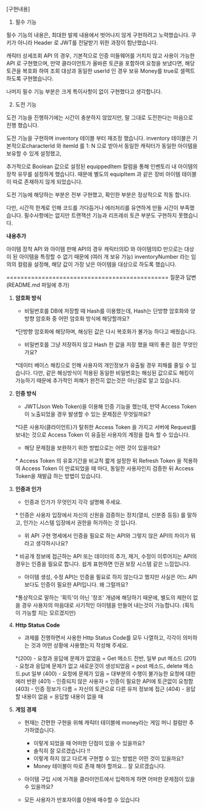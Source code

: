 [구현내용]

1. 필수 기능

필수 기능의 내용은, 최대한 발제 내용에서 벗어나지 않게 구현하려고 노력했습니다.
쿠키가 아니라 Header 로 JWT를 전달받기 위한 과정이 험난했습니다.

캐릭터 상세조회 API 의 경우,
기본적으로 인증 미들웨어를 거치지 않고 사용이 가능한 API 로 구현했으며,
만약 클라이언트가 올바른 토큰을 포함하여 요청을 보냈다면,
해당 토큰을 복호화 하여 조회 대상과 동일한 userId 인 경우 보유 Money를 true로 셀렉트 하도록 구현했습니다.

나머지 필수 기능 부분은 크게 특이사항이 없이 구현했다고 생각합니다.

2. 도전 기능

도전 기능을 진행하기에는 시간이 충분하지 않았지만,
말 그대로 도전한다는 마음으로 진행 했습니다.

도전 기능을 구현하며 inventory 테이블 부터 재조정 했습니다.
inventory 테이블은 기본적으로characterId 와 itemId 를
1: N 으로 받아서 동일한 캐릭터가 동일한 아이템을 보유할 수 있게 설정했고,

추가적으로
Boolean 값으로 설정된 equippedItem 칼럼을 통해 인벤토리 내 아이템의 장착 유무를 설정하게 했습니다.
때문에 별도의 equipItem 과 같은 장비 아이템 테이블이 따로 존재하지 않게 되었습니다.

도전 기능에 해당하는 부분은 전부 구현했고, 확인한 부분은 정상적으로 작동 합니다.

다만, 시간적 한계로 인해 코드를 가다듬거나 에러처리를 유연하게 만들 시간이 부족했습니다.
필수사항에는 없지만 트랜잭션 기능과 리프레쉬 토큰 부분도 구현하지 못했습니다.

**내용추가**

아이템 장착 API 와 아이템 판매 API의 경우
캐릭터의ID 와 아이템의ID 만으로는 대상이 된 아이템을 특정할 수 없기 때문에 (여러 개 보유 가능)
inventoryNumber 라는 임의의 컬럼을 설정해, 해당 값이 가장 낮은 아이템을 대상으로 하도록 했습니다.

==============================================
질문과 답변 (README.md 파일에 추가)

1. **암호화 방식**

    - 비밀번호를 DB에 저장할 때 Hash를 이용했는데, Hash는 단방향 암호화와 양방향 암호화 중 어떤 암호화 방식에 해당할까요?

    \*단방향 암호화에 해당하며, 해싱된 값은 다시 복호화가 불가능 하다고 배웠습니다.

    - 비밀번호를 그냥 저장하지 않고 Hash 한 값을 저장 했을 때의 좋은 점은 무엇인가요?

    \*데이터 베이스 해킹으로 인해 사용자의 개인정보가 유출될 경우 피해를 줄일 수 있습니다.
    다만, 같은 해싱방식이 적용된 동일한 비밀번호는 해싱된 값으로도 해킹이 가능하기 때문에
    추가적인 피해가 완전히 없는것은 아닌걸로 알고 있습니다.

2. **인증 방식**

    - JWT(Json Web Token)을 이용해 인증 기능을 했는데, 만약 Access Token이 노출되었을 경우 발생할 수 있는 문제점은 무엇일까요?

    \*다른 사용자(클라이언트)가 탈취한 Access Token 을 가지고 서버에 Request를 보내는 것으로
    Access Token 이 유출된 사용자의 계정을 접속 할 수 있습니다.

    - 해당 문제점을 보완하기 위한 방법으로는 어떤 것이 있을까요?

    \* Access Token 의 유효기간을 비교적 짧게 설정한 뒤 Refresh Token 을 적용하여
    Access Token 이 만료되었을 때 마다, 동일한 사용자인지 검증한 뒤 Access Token을 재발급 하는 방법이 있습니다.

3. **인증과 인가**

    - 인증과 인가가 무엇인지 각각 설명해 주세요.

    \* 인증은 사용자 입장에서 자신의 신원을 검증하는 장치(열쇠, 신분증 등등) 를 말하고,
    인가는 시스템 입장에서 권한을 허가하는 것 입니다.

    - 위 API 구현 명세에서 인증을 필요로 하는 API와 그렇지 않은 API의 차이가 뭐라고 생각하시나요?

    \* 비공개 정보에 접근하는 API 또는 데이터의 추가, 제거, 수정이 이루어지는 API의 경우는
    인증을 필요로 합니다. 쉽게 표현하면 인권 보장 시스템 같은 느낌입니다.

    - 아이템 생성, 수정 API는 인증을 필요로 하지 않는다고 했지만 사실은 어느 API보다도 인증이 필요한 API입니다. 왜 그럴까요?

    \*통상적으로 말하는 '획득'이 아닌 '창조' 개념에 해당하기 때문에, 별도의 제한이 없을 경우
    사용자의 마음대로 사기적인 아이템을 만들어 내는것이 가능합니다. (획득이 가능할 지는 모르겠지만)

4. **Http Status Code**

    - 과제를 진행하면서 사용한 Http Status Code를 모두 나열하고, 각각이 의미하는 것과 어떤 상황에 사용했는지 작성해 주세요.

    \*(200) - 요청과 응답에 문제가 없었음 = Get 메소드 전반, 일부 put 메소드
    (201) - 요청과 응답에 문제가 없고 새로운것이 생성되었음 = post 메소드, delete 메소드.put 일부
    (400) - 요청에 문제가 있음 = 대부분의 수행이 불가능한 요청에 대한 에러 반환
    (401) - 인증되지 않은 사용자 = 인증이 필요한 API에 토큰없이 요청함
    (403) - 인증 정보가 다름 = 자신의 토큰으로 다른 유저 정보에 접근
    (404) - 응답할 내용이 없음 = 응답할 내용이 없을 때

5. **게임 경제**

    - 현재는 간편한 구현을 위해 캐릭터 테이블에 money라는 게임 머니 컬럼만 추가하였습니다.

        - 이렇게 되었을 때 어떠한 단점이 있을 수 있을까요?

        * 솔직히 잘 모르겠습니다 !!

        - 이렇게 하지 않고 다르게 구현할 수 있는 방법은 어떤 것이 있을까요?

        * Money 테이블이 따로 존재 해야 할까요... 잘 모르겠습니다.

    - 아이템 구입 시에 가격을 클라이언트에서 입력하게 하면 어떠한 문제점이 있을 수 있을까요?

    * 모든 사용자가 반포자이를 0원에 매수할 수 있습니다
